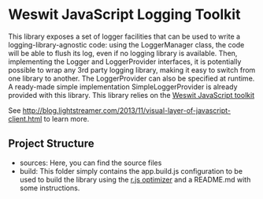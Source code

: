 # Weswit JavaScript Logging Toolkit

This library exposes a set of logger facilities that can be used to write a logging-library-agnostic code:
using the LoggerManager class, the code will be able to flush its log, even if no logging library is available.
Then, implementing the Logger and LoggerProvider interfaces, it is potentially possible to wrap any 3rd party logging library, making it easy to switch from one library to another. The LoggerProvider can also be specified at runtime.
A ready-made simple implementation SimpleLoggerProvider is already provided with this library.
This library relies on the [Weswit JavaScript toolkit](https://github.com/weswit/utility-toolkit-javascript)

See http://blog.lightstreamer.com/2013/11/visual-layer-of-javascript-client.html to learn more.

## Project Structure   

*    sources: Here, you can find the source files
*    build: This folder simply contains the app.build.js configuration to be used to build the library using the [r.js optimizer](https://github.com/jrburke/r.j) and a README.md with some instructions.



